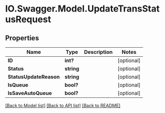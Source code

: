 # IO.Swagger.Model.UpdateTransStatusRequest
## Properties

Name | Type | Description | Notes
------------ | ------------- | ------------- | -------------
**ID** | **int?** |  | [optional] 
**Status** | **string** |  | [optional] 
**StatusUpdateReason** | **string** |  | [optional] 
**IsQueue** | **bool?** |  | [optional] 
**IsSaveAutoQueue** | **bool?** |  | [optional] 

[[Back to Model list]](../README.md#documentation-for-models) [[Back to API list]](../README.md#documentation-for-api-endpoints) [[Back to README]](../README.md)

